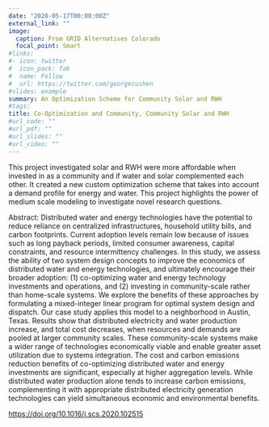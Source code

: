 ```yaml
---
date: "2020-05-17T00:00:00Z"
external_link: ""
image:
  caption: From GRID Alternatives Colorado
  focal_point: Smart
#links:
#- icon: twitter
#  icon_pack: fab
#  name: Follow
#  url: https://twitter.com/georgecushen
#slides: example
summary: An Optimization Scheme for Community Solar and RWH
#tags:
title: Co-Optimization and Community, Community Solar and RWH
#url_code: ""
#url_pdf: ""
#url_slides: ""
#url_video: ""
---
```


This project investigated solar and RWH were more affordable when invested in as a community and if water and solar complemented each other.  It created a new custom optimization scheme that takes into account a demand profile for energy and water. This project highlights the power of medium scale modeling to investigate novel research questions.

Abstract:
Distributed water and energy technologies have the potential to reduce reliance on centralized infrastructures, household utility bills, and carbon footprints. Current adoption levels remain low because of issues such as long payback periods, limited consumer awareness, capital constraints, and resource intermittency challenges. In this study, we assess the ability of two system design concepts to improve the economics of distributed water and energy technologies, and ultimately encourage their broader adoption: (1) co-optimizing water and energy technology investments and operations, and (2) investing in community-scale rather than home-scale systems. We explore the benefits of these approaches by formulating a mixed-integer linear program for optimal system design and dispatch. Our case study applies this model to a neighborhood in Austin, Texas. Results show that distributed electricity and water production increase, and total cost decreases, when resources and demands are pooled at larger community scales. These community-scale systems make a wider range of technologies economically viable and enable greater asset utilization due to systems integration. The cost and carbon emissions reduction benefits of co-optimizing distributed water and energy investments are significant, especially at higher aggregation levels. While distributed water production alone tends to increase carbon emissions, complementing it with appropriate distributed electricity generation technologies can yield simultaneous economic and environmental benefits.

https://doi.org/10.1016/j.scs.2020.102515